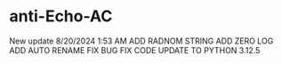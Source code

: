 # anti-Echo-AC
New update 8/20/2024 1:53 AM
ADD RADNOM STRING 
ADD ZERO LOG 
ADD AUTO RENAME 
FIX BUG
FIX CODE
UPDATE TO PYTHON 3.12.5

